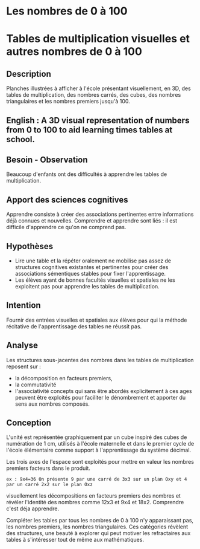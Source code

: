 Les nombres de 0 à 100
==
Tables de multiplication visuelles et autres nombres de 0 à 100
==

## Description
Planches illustrées à afficher à l'école présentant visuellement, en 3D, des tables de multiplication, des nombres carrés, des cubes, des nombres triangulaires et les nombres premiers jusqu'à 100.

## English : A 3D visual representation of numbers from 0 to 100 to aid learning times tables at school.

## Besoin - Observation
Beaucoup d'enfants ont des difficultés à apprendre les tables de multiplication.

## Apport des sciences cognitives
Apprendre consiste à créer des associations pertinentes entre informations déjà connues et nouvelles. Comprendre et apprendre sont liés : il est difficile d'apprendre ce qu'on ne comprend pas.

## Hypothèses
- Lire une table et la répéter oralement ne mobilise pas assez de structures cognitives existantes et pertinentes pour créer des associations sémentiques stables pour fixer l'apprentissage.
- Les élèves ayant de bonnes facultés visuelles et spatiales ne les exploitent pas pour apprendre les tables de multiplication.

## Intention
Fournir des entrées visuelles et spatiales aux élèves pour qui la méthode récitative de l'apprentissage des tables ne réussit pas.

## Analyse 
Les structures sous-jacentes des nombres dans les tables de multiplication reposent sur :
- la décomposition en facteurs premiers,
- la commutativité 
- l'associativité
concepts qui sans être abordés explicitement à ces ages peuvent être exploités pour faciliter le dénombrement et apporter du sens aux nombres composés.

## Conception
L'unité est représentée graphiquement par un cube inspiré des cubes de numération de 1 cm, utilisés à l'école maternelle et dans le premier cycle de l'école élémentaire comme support à l'apprentissage du système décimal.

Les trois axes de l'espace sont exploités pour mettre en valeur les nombres premiers facteurs dans le produit.

`ex : 9x4=36
On présente 9 par une carré de 3x3 sur un plan Oxy et 4 par un carré 2x2 sur le plan Oxz`
 
 
visuellement les décompositions en facteurs premiers des nombres et révéler l'identité des nombres comme 12x3 et 9x4 et 18x2. Comprendre c'est déja apprendre.

Compléter les tables par tous les nombres de 0 à 100 n'y apparaissant pas, les nombres premiers, les nombres triangulaires. Ces catégories révèlent des structures, une beauté à explorer qui peut motiver les refractaires aux tables à s'intéresser tout de même aux mathématiques.
